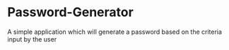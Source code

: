 # Password-Generator
A simple application which will generate a password based on the criteria input by the user
